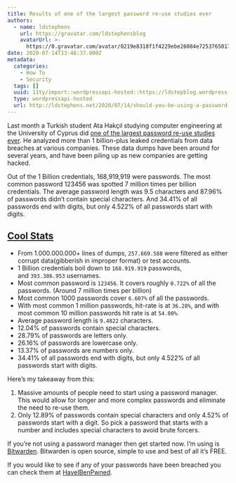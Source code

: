 ```yaml
---
title: Results of one of the largest password re-use studies ever
authors:
  - name: ldstephens
    url: https://gravatar.com/ldstephensblog
    avatarUrl: >-
      https://0.gravatar.com/avatar/0219e8318f1f4229ebe26084e7253765017f43ca0c631be37dc6d0b8ad6e40a4?s=96&d=identicon&r=G
date: 2020-07-14T13:48:37.000Z
metadata:
  categories:
    - How To
    - Security
  tags: []
  uuid: 11ty/import::wordpressapi-hosted::https://ldstepblog.wordpress.com/?p=2252
  type: wordpressapi-hosted
  url: http://ldstephens.net/2020/07/14/should-you-be-using-a-password-manager/
---
```

Last month a Turkish student Ata Hakçıl studying computer engineering at the University of Cyprus did [one of the largest password re-use studies ever](https://github.com/FlameOfIgnis/Pwdb-Public). He analyzed more than 1 billion-plus leaked credentials from data breaches at various companies. These data dumps have been around for several years, and have been piling up as new companies are getting hacked.

Out of the 1 Billion credentials, 168,919,919 were passwords. The most common password 123456 was spotted 7 million times per billion credentials. The average password length was 9.5 characters and 87.96% of passwords didn’t contain special characters. And 34.41% of all passwords end with digits, but only 4.522% of all passwords start with digits.

## [Cool Stats](https://github.com/FlameOfIgnis/Pwdb-Public#cool-stats)

-   From 1.000.000.000+ lines of dumps, `257.669.588` were filtered as either corrupt data(gibberish in improper format) or test accounts.
-   1 Billion credentials boil down to `168.919.919` passwords, and `393.386.953` usernames.
-   Most common password is `123456`. It covers roughly `0.722%` of all the passwords. (Around 7 million times per billion)
-   Most common 1000 passwords cover `6.607%` of all the passwords.
-   With most common 1 million passwords, hit-rate is at `36.28%`, and with most common 10 million passwords hit rate is at `54.00%`.
-   Average password length is `9.4822` characters.
-   12.04% of passwords contain special characters.
-   28.79% of passwords are letters only.
-   26.16% of passwords are lowercase only.
-   13.37% of passwords are numbers only.
-   34.41% of all passwords end with digits, but only 4.522% of all passwords start with digits.

Here’s my takeaway from this:

1.  Massive amounts of people need to start using a password manager. This would allow for longer and more complex passwords and eliminate the need to re-use them.
2.  Only 12.89% of passwords contain special characters and only 4.52% of passwords start with a digit. So pick a password that starts with a number and includes special characters to avoid brute forcers.

If you’re not using a password manager then get started now. I’m using is [Bitwarden](https://bitwarden.com). Bitwarden is open source, simple to use and best of all it’s FREE.

If you would like to see if any of your passwords have been breached you can check them at [HaveIBenPwned](https://haveibeenpwned.com/Passwords).